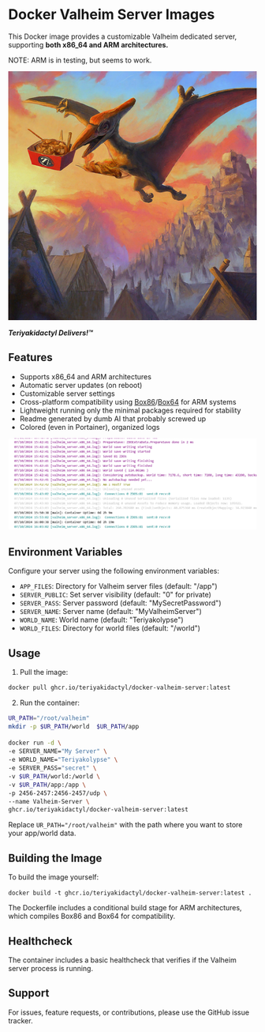# Docker Valheim Server Images

This Docker image provides a customizable Valheim dedicated server, supporting **both x86_64 and ARM architectures.** 

NOTE: ARM is in testing, but seems to work.

![Teriyakidactyl Delivers!™](/images/teriyakidactyl_valheim.png)

**_Teriyakidactyl Delivers!™_**

## Features

- Supports x86_64 and ARM architectures
- Automatic server updates (on reboot)
- Customizable server settings
- Cross-platform compatibility using [Box86](https://github.com/ptitSeb/box86)/[Box64](https://github.com/ptitSeb/box64) for ARM systems
- Lightweight running only the minimal packages required for stability
- Readme generated by dumb AI that probably screwed up 
- Colored (even in Portainer), organized logs

![Teriyakidactyl Delivers!™](/images/logs.png)

## Environment Variables

Configure your server using the following environment variables:

- `APP_FILES`: Directory for Valheim server files (default: "/app")
- `SERVER_PUBLIC`: Set server visibility (default: "0" for private)
- `SERVER_PASS`: Server password (default: "MySecretPassword")
- `SERVER_NAME`: Server name (default: "MyValheimServer")
- `WORLD_NAME`: World name (default: "Teriyakolypse")
- `WORLD_FILES`: Directory for world files (default: "/world")

## Usage

1. Pull the image:
   
```bash
docker pull ghcr.io/teriyakidactyl/docker-valheim-server:latest
```

2. Run the container:
   
```bash
UR_PATH="/root/valheim"
mkdir -p $UR_PATH/world  $UR_PATH/app

docker run -d \
-e SERVER_NAME="My Server" \
-e WORLD_NAME="Teriyakolypse" \
-e SERVER_PASS="secret" \
-v $UR_PATH/world:/world \
-v $UR_PATH/app:/app \
-p 2456-2457:2456-2457/udp \
--name Valheim-Server \
ghcr.io/teriyakidactyl/docker-valheim-server:latest

```

Replace `UR_PATH="/root/valheim"` with the path where you want to store your app/world data.

## Building the Image

To build the image yourself:

```docker build -t ghcr.io/teriyakidactyl/docker-valheim-server:latest .```

The Dockerfile includes a conditional build stage for ARM architectures, which compiles Box86 and Box64 for compatibility.

## Healthcheck

The container includes a basic healthcheck that verifies if the Valheim server process is running.

## Support

For issues, feature requests, or contributions, please use the GitHub issue tracker.


